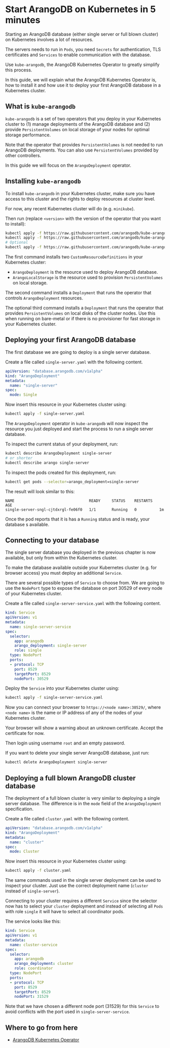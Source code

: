 <!-- don't edit here, its from https://@github.com/arangodb/kube-arangodb.git / docs/Manual/ -->
# Start ArangoDB on Kubernetes in 5 minutes

Starting an ArangoDB database (either single server or full blown cluster)
on Kubernetes involves a lot of resources.

The servers needs to run in `Pods`, you need `Secrets` for authentication,
TLS certificates and `Services` to enable communication with the database.

Use `kube-arangodb`, the ArangoDB Kubernetes Operator to greatly simplify
this process.

In this guide, we will explain what the ArangoDB Kubernetes Operator is,
how to install it and how use it to deploy your first ArangoDB database
in a Kubernetes cluster.

## What is `kube-arangodb`

`kube-arangodb` is a set of two operators that you deploy in your Kubernetes
cluster to (1) manage deployments of the ArangoDB database and (2)
provide `PersistentVolumes` on local storage of your nodes for optimal
storage performance.

Note that the operator that provides `PersistentVolumes` is not needed to
run ArangoDB deployments. You can also use `PersistentVolumes` provided
by other controllers.

In this guide we will focus on the `ArangoDeployment` operator.

## Installing `kube-arangodb`

To install `kube-arangodb` in your Kubernetes cluster, make sure
you have access to this cluster and the rights to deploy resources
at cluster level.

For now, any recent Kubernetes cluster will do (e.g. `minikube`).

Then run (replace `<version>` with the version of the operator that you want to install):

```bash
kubectl apply -f https://raw.githubusercontent.com/arangodb/kube-arangodb/<version>/manifests/crd.yaml
kubectl apply -f https://raw.githubusercontent.com/arangodb/kube-arangodb/<version>/manifests/arango-deployment.yaml
# Optional
kubectl apply -f https://raw.githubusercontent.com/arangodb/kube-arangodb/<version>/manifests/arango-storage.yaml
```

The first command installs two `CustomResourceDefinitions` in your Kubernetes cluster:

- `ArangoDeployment` is the resource used to deploy ArangoDB database.
- `ArangoLocalStorage` is the resource used to provision `PersistentVolumes` on local storage.

The second command installs a `Deployment` that runs the operator that controls
`ArangoDeployment` resources.

The optional third command installs a `Deployment` that runs the operator that
provides `PersistentVolumes` on local disks of the cluster nodes.
Use this when running on bare-metal or if there is no provisioner for fast
storage in your Kubernetes cluster.

## Deploying your first ArangoDB database

The first database we are going to deploy is a single server database.

Create a file called `single-server.yaml` with the following content.

```yaml
apiVersion: "database.arangodb.com/v1alpha"
kind: "ArangoDeployment"
metadata:
  name: "single-server"
spec:
  mode: Single
```

Now insert this resource in your Kubernetes cluster using:

```bash
kubectl apply -f single-server.yaml
```

The `ArangoDeployment` operator in `kube-arangodb` will now inspect the
resource you just deployed and start the process to run a single server database.

To inspect the current status of your deployment, run:

```bash
kubectl describe ArangoDeployment single-server
# or shorter
kubectl describe arango single-server
```

To inspect the pods created for this deployment, run:

```bash
kubectl get pods --selector=arango_deployment=single-server
```

The result will look similar to this:

```plain
NAME                                 READY     STATUS    RESTARTS   AGE
single-server-sngl-cjtdxrgl-fe06f0   1/1       Running   0          1m
```

Once the pod reports that it is has a `Running` status and is ready,
your database s available.

## Connecting to your database

The single server database you deployed in the previous chapter is now
available, but only from within the Kubernetes cluster.

To make the database available outside your Kubernetes cluster (e.g. for browser access)
you must deploy an additional `Service`.

There are several possible types of `Service` to choose from.
We are going to use the `NodePort` type to expose the database on port 30529 of
every node of your Kubernetes cluster.

Create a file called `single-server-service.yaml` with the following content.

```yaml
kind: Service
apiVersion: v1
metadata:
  name: single-server-service
spec:
  selector:
    app: arangodb
    arango_deployment: single-server
    role: single
  type: NodePort
  ports:
  - protocol: TCP
    port: 8529
    targetPort: 8529
    nodePort: 30529
```

Deploy the `Service` into your Kubernetes cluster using:

```bash
kubectl apply -f single-server-service.yaml
```

Now you can connect your browser to `https://<node name>:30529/`,
where `<node name>` is the name or IP address of any of the nodes
of your Kubernetes cluster.

Your browser will show a warning about an unknown certificate.
Accept the certificate for now.

Then login using username `root` and an empty password.

If you want to delete your single server ArangoDB database, just run:

```bash
kubectl delete ArangoDeployment single-server
```

## Deploying a full blown ArangoDB cluster database

The deployment of a full blown cluster is very similar to deploying
a single server database. The difference is in the `mode` field of
the `ArangoDeployment` specification.

Create a file called `cluster.yaml` with the following content.

```yaml
apiVersion: "database.arangodb.com/v1alpha"
kind: "ArangoDeployment"
metadata:
  name: "cluster"
spec:
  mode: Cluster
```

Now insert this resource in your Kubernetes cluster using:

```bash
kubectl apply -f cluster.yaml
```

The same commands used in the single server deployment can be used
to inspect your cluster. Just use the correct deployment name (`cluster` instead of `single-server`).

Connecting to your cluster requires a different `Service` since the
selector now has to select your `cluster` deployment and instead
of selecting all `Pods` with role `single` it will have to select
all coordinator pods.

The service looks like this:

```yaml
kind: Service
apiVersion: v1
metadata:
  name: cluster-service
spec:
  selector:
    app: arangodb
    arango_deployment: cluster
    role: coordinator
  type: NodePort
  ports:
  - protocol: TCP
    port: 8529
    targetPort: 8529
    nodePort: 31529
```

Note that we have chosen a different node port (31529) for this `Service`
to avoid conflicts with the port used in `single-server-service`.

## Where to go from here

- [ArangoDB Kubernetes Operator](../../Deployment/Kubernetes/README.md)
